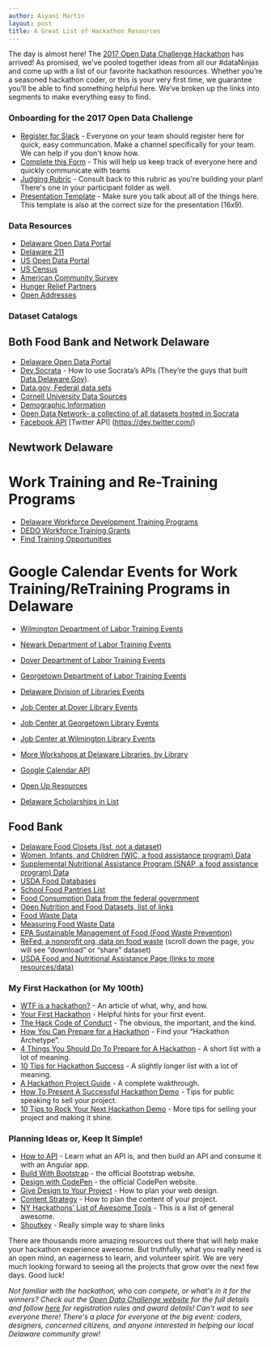 ```yaml
---
author: Aiyani Martin
layout: post
title: A Great List of Hackathon Resources
---
```

The day is almost here! The [2017 Open Data Challenge Hackathon](https://open-data-delaware.ticketleap.com/open-data-challenge-hackathon/) has arrived! As promised, we've pooled together ideas from all our #dataNinjas and come up with a list of our favorite hackathon resources. Whether you’re a seasoned hackathon coder, or this is your very first time, we guarantee you’ll be able to find something helpful here.  We’ve broken up the links into segments to make everything easy to find.


### Onboarding for the 2017 Open Data Challenge
* [Register for Slack](https://opendatadeslack.herokuapp.com/) - Everyone on your team should register here for quick, easy communcation. Make a channel specifically for your team. We can help if you don't know how.
* [Complete this Form](https://docs.google.com/forms/d/e/1FAIpQLSd6TNh9j-yOSazm68px1E9L9JRcRZBDlzkmzMKV8zFz0eQJ3w/viewform) - This will help us keep track of everyone here and quickly communicate with teams
* [Judging Rubric](https://www.dropbox.com/s/f0byuykq3sptoau/Judging%20Rubric.pdf?dl=0) - Consult back to this rubric as you're building your plan! There's one in your participant folder as well.
* [Presentation Template](https://www.dropbox.com/s/ues7urm7qpxw5u9/Presentation%20Template.pptx?dl=0) - Make sure you talk about all of the things here. This template is also at the correct size for the presentation (16x9).


### Data Resources
* [Delaware Open Data Portal](https://data.delaware.gov)
* [Delaware 211](http://www.delaware211.org/)
* [US Open Data Portal](https://data.gov)
* [US Census](https://census.gov)
* [American Community Survey](https://www.census.gov/programs-surveys/acs/)
* [Hunger Relief Partners](https://www.dropbox.com/s/yoykmzxy2iuv42y/Hunger%20Relief%20Partners.xls?dl=0)
* [Open Addresses](https://openaddresses.io)


### Dataset Catalogs

## Both Food Bank and Network Delaware

* [Delaware Open Data Portal](https://data.delaware.gov/)
* [Dev.Socrata](https://dev.socrata.com/) - How to use Socrata’s APIs (They’re the guys that built [Data.Delaware.Gov](https://data.delaware.gov/)).
* [Data.gov, Federal data sets](https://www.data.gov/developers/apis)
* [Cornell University Data Sources](https://www.ciser.cornell.edu/ASPs/datasource.asp)
* [Demographic Information](ttps://www.census.gov/)
* [Open Data Network- a collectino of all datasets hosted in Socrata](https://www.opendatanetwork.com/)
* [Facebook API](https://developers.facebook.com/) [Twitter API] (https://dev.twitter.com/)

## Newtwork Delaware

# Work Training and Re-Training Programs

* [Delaware Workforce Development Training Programs](https://joblink.delaware.gov/ada/services/schools/SchResults.cfm)
* [DEDO Workforce Training Grants](http://dedo.delaware.gov/Incentives/Workforce-TrainingGrants#governors-education-grant-unemployed-workers)
* [Find Training Opportunities](https://www.careeronestop.org/FindTraining/find-training.aspx?frd=true)

# Google Calendar Events for Work Training/ReTraining Programs in Delaware

* [Wilmington Department of Labor Training Events](https://calendar.google.com/calendar/embed?src=va42tlhvsf8j5l1fre9ns2emsc@group.calendar.google.com&ctz=America/New_York&pli=1)
* [Newark Department of Labor Training Events](https://calendar.google.com/calendar/embed?src=jh5du3m782a2vp112prc8e9bg0%40group.calendar.google.com&ctz=America/New_York)
* [Dover Department of Labor Training Events](https://calendar.google.com/calendar/embed?src=adjk7qm5m59l12j1epsu4kv2kg%40group.calendar.google.com&ctz=America/New_York)
* [Georgetown Department of Labor Training Events](https://calendar.google.com/calendar/embed?src=27nu8qfgg4l3c0jgfofkickgb0%40group.calendar.google.com&ctz=America/New_York)
* [Delaware Division of Libraries Events](http://lib.de.us/is/workshops/)
* [Job Center at Dover Library Events](http://de.evanced.info/delaware/lib/eventcalendar.asp?libnum=8)
* [Job Center at Georgetown Library Events](http://de.evanced.info/delaware/lib/eventcalendar.asp?libnum=11)
* [Job Center at Wilmington Library Events](http://de.evanced.info/delaware/lib/eventcalendar.asp?libnum=31)
* [More Workshops at Delaware Libraries, by Library](http://lib.de.us/is/workshops/)

* [Google Calendar API](https://developers.google.com/google-apps/calendar/)
* [Open Up Resources](http://openupresources.org/)
* [Delaware Scholarships in List](http://scholarships.delawaregoestocollege.org/listing/)

## Food Bank

* [Delaware Food Closets (list, not a dataset)](http://www.dhss.delaware.gov/dhss/foodbank/resourcelocator.html)
* [Women, Infants, and Children (WIC, a food assistance program) Data](https://www.fns.usda.gov/pd/wic-program)
* [Supplemental Nutritional Assistance Program (SNAP, a food assistance program) Data](https://www.fns.usda.gov/pd/supplemental-nutritionassistance-program-snap)
* [USDA Food Databases](https://www.nal.usda.gov/fnic/databases)
* [School Food Pantries List](http://www.fbd.org/program/school-pantries/)
* [Food Consumption Data from the federal government](https://catalog.data.gov/dataset?tags=food-consumption)
* [Open Nutrition and Food Datasets, list of links](http://nutsci.org/opennutrition-food-data/)
* [Food Waste Data](https://www.usda.gov/oce/foodwaste/faqs.htm)
* [Measuring Food Waste Data](https://www.usda.gov/oce/foodwaste/resources/measurement.htm)
* [EPA Sustainable Management of Food (Food Waste Prevention)](https://www.epa.gov/sustainable-management-food)
* [ReFed, a nonprofit org, data on food waste](http://www.refed.com/?sort=economic-value-per-ton) (scroll down the page, you will see “download” or “share” dataset)
* [USDA Food and Nutritional Assistance Page (links to more resources/data)](https://www.ers.usda.gov/topics/food-nutrition-assistance/)


### My First Hackathon (or My 100th)

* [WTF is a hackathon?](https://medium.com/hackathons-anonymous/wtf-is-a-hackathon-92668579601) - An article of what, why, and how.
* [Your First Hackathon](http://news.mlh.io/your-first-hackathon-10-07-2013) - Helpful hints for your first event.
* [The Hack Code of Conduct](http://hackcodeofconduct.org/) - The obvious, the important, and the kind.
* [How You Can Prepare for a Hackathon](http://sendgrid.com/blog/prepare-hackathon/) - Find your “Hackathon Archetype”.
* [4 Things You Should Do To Prepare for A Hackathon](http://blog.onemonthrails.com/4-things-you-can-do-to-prepare-for-your-first-hackathon/) - A short list with a lot of meaning.
* [10 Tips for Hackathon Success](https://www.appsembler.com/blog/10-tips-for-hackathon-success/) - A slightly longer list with a lot of meaning.
* [A Hackathon Project Guide](https://medium.com/@nicholasmwalsh/zero-to-hero-in-36-hours-a-hackathon-project-guide-e7aeb5989c74) - A complete wakthrough.
* [How To Present A Successful Hackathon Demo](http://techcrunch.com/2014/09/01/how-to-crush-your-hackathon-demo/) - Tips for public speaking to sell your project.
* [10 Tips to Rock Your Next Hackathon Demo](http://angelhack.com/2016/07/08/10-tips-hackathon-demo/) - More tips for selling your project and making it shine.


### Planning Ideas or, Keep It Simple!

* [How to API](https://github.com/BoilerCamp/how-to-api) - Learn what an API is, and then build an API and consume it with an Angular app.
* [Build With Bootstrap](https://startbootstrap.com/) - the official Bootstrap website.
* [Design with CodePen](https://codepen.io/) - the official CodePen website.
* [Give Design to Your Project](http://www.opendatadelaware.com/blog/How-To-Web-Design/) - How to plan your web design.
* [Content Strategy](http://www.opendatadelaware.com/blog/Content-Strategy/) - How to plan the content of your project.
* [NY Hackathons’ List of Awesome Tools](http://nyhackathons.com/tools/) - This is a list of general awesome.
* [Shoutkey](http://shoutkey.com) - Really simple way to share links

There are thousands more amazing resources out there that will help make your hackathon experience awesome. But truthfully, what you really need is an open mind, an eagerness to learn, and volunteer spirit.  We are very much looking forward to seeing all the projects that grow over the next few days. Good luck!

_Not familiar with the hackathon, who can compete, or what's in it for the winners? Check out the [Open Data Challenge website](http://opendatachallenge.com/) for the full details and follow [here](https://open-data-delaware.ticketleap.com/open-data-challenge-hackathon/) for registration rules and award details!  Can't wait to see everyone there!  There's a place for everyone at the big event: coders, designers, concerned citizens, and anyone interested in helping our local Delaware community grow!_
